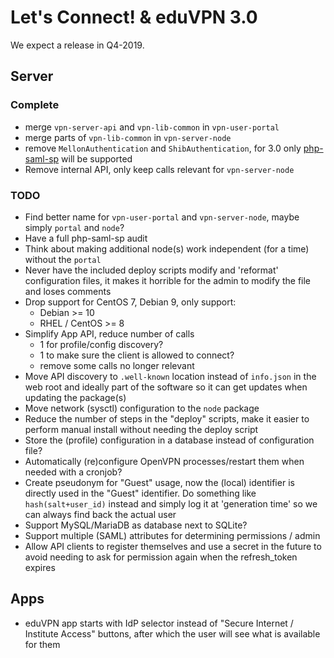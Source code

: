 # Let's Connect! & eduVPN 3.0

We expect a release in Q4-2019.

## Server

### Complete

- merge `vpn-server-api` and `vpn-lib-common` in `vpn-user-portal`
- merge parts of `vpn-lib-common` in `vpn-server-node`
- remove `MellonAuthentication` and `ShibAuthentication`, for 3.0 only 
  [php-saml-sp](https://git.tuxed.net/fkooman/php-saml-sp/) will be supported
- Remove internal API, only keep calls relevant for `vpn-server-node`

### TODO

- Find better name for `vpn-user-portal` and `vpn-server-node`, maybe simply
  `portal` and `node`?
- Have a full php-saml-sp audit
- Think about making additional node(s) work independent (for a time) without
  the `portal`
- Never have the included deploy scripts modify and 'reformat' configuration 
  files, it makes it horrible for the admin to modify the file and loses 
  comments
- Drop support for CentOS 7, Debian 9, only support:
  - Debian >= 10 
  - RHEL / CentOS >= 8
- Simplify App API, reduce number of calls
  - 1 for profile/config discovery?
  - 1 to make sure the client is allowed to connect?
  - remove some calls no longer relevant
- Move API discovery to `.well-known` location instead of `info.json` in the 
  web root and ideally part of the software so it can get updates when updating
  the package(s)
- Move network (sysctl) configuration to the `node` package
- Reduce the number of steps in the "deploy" scripts, make it easier to perform
  manual install without needing the deploy script
- Store the (profile) configuration in a database instead of configuration 
  file?
- Automatically (re)configure OpenVPN processes/restart them when needed with
  a cronjob?
- Create pseudonym for "Guest" usage, now the (local) identifier is directly 
  used in the "Guest" identifier. Do something like `hash(salt+user_id)` 
  instead and simply log it at 'generation time' so we can always find back the
  actual user
- Support MySQL/MariaDB as database next to SQLite?
- Support multiple (SAML) attributes for determining permissions / admin
- Allow API clients to register themselves and use a secret in the future to
  avoid needing to ask for permission again when the refresh_token expires

## Apps

- eduVPN app starts with IdP selector instead of "Secure Internet / 
  Institute Access" buttons, after which the user will see what is available
  for them
